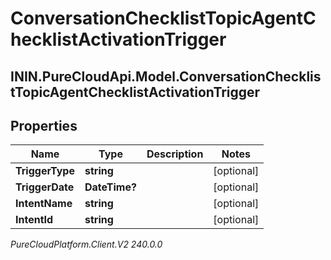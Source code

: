 # ConversationChecklistTopicAgentChecklistActivationTrigger

## ININ.PureCloudApi.Model.ConversationChecklistTopicAgentChecklistActivationTrigger

## Properties

|Name | Type | Description | Notes|
|------------ | ------------- | ------------- | -------------|
| **TriggerType** | **string** |  | [optional] |
| **TriggerDate** | **DateTime?** |  | [optional] |
| **IntentName** | **string** |  | [optional] |
| **IntentId** | **string** |  | [optional] |



_PureCloudPlatform.Client.V2 240.0.0_
